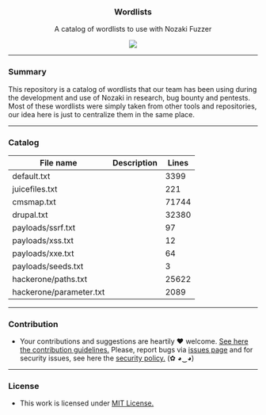 <p align="center">
  <h3 align="center"><b>Wordlists</b></h3>
  <p align="center">A catalog of wordlists to use with Nozaki Fuzzer</p>
  <p align="center">
    <a href="/LICENSE.md">
      <img src="https://img.shields.io/badge/license-MIT-blue.svg">
    </a>
  </p>
</p>

---

### Summary 

This repository is a catalog of wordlists that our team has been using during the development and use of Nozaki in research, bug bounty and pentests. Most of these wordlists were simply taken from other tools and repositories, our idea here is just to centralize them in the same place.

---

### Catalog

File name | Description | Lines
----------|-------------|-------
default.txt |           | 3399
juicefiles.txt |        | 221
cmsmap.txt |            | 71744
drupal.txt |            | 32380
payloads/ssrf.txt |     | 97
payloads/xss.txt |      | 12
payloads/xxe.txt |      | 64
payloads/seeds.txt |    | 3
hackerone/paths.txt | | 25622
hackerone/parameter.txt | | 2089

---

### Contribution

- Your contributions and suggestions are heartily ♥ welcome. [See here the contribution guidelines.](/.github/CONTRIBUTING.md) Please, report bugs via [issues page](https://github.com/NozakiLabs/wordlists/issues) and for security issues, see here the [security policy.](/SECURITY.md) (✿ ◕‿◕)

---

### License

- This work is licensed under [MIT License.](/LICENSE.md)